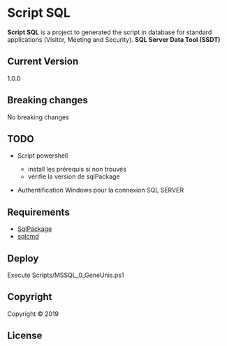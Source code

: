 # Script SQL

**Script SQL** is a project to generated the script in database for standard applications (Visitor, Meeting and Security).
**SQL Server Data Tool (SSDT)**

## Current Version

1.0.0

## Breaking changes

No breaking changes

## TODO

* Script powershell
    * install les prérequis si non trouvés
    * vérifie la version de sqlPackage

* Authentification Windows pour la connexion SQL SERVER

## Requirements

* [SqlPackage](https://docs.microsoft.com/fr-fr/sql/tools/sqlpackage?view=sql-server-2017)
* [sqlcmd](https://docs.microsoft.com/fr-fr/sql/tools/sqlcmd-utility?view=sql-server-2017#syntax)

## Deploy

Execute Scripts/MSSQL_0_GeneUnis.ps1

## Copyright

Copyright © 2019

## License

